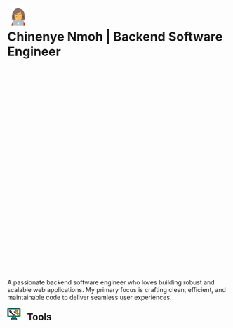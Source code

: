 <img src="image-1.png" alt="Image 1" height="50" width="50" style="margin-right: 5px; margin-bottom: 0px; margin-top: 10px;">
<h1 style=" margin-top: 0px; margin-bottom: 500px;">
    Chinenye Nmoh | Backend Software Engineer
</h1>


<p>A passionate backend software engineer who loves building robust and scalable web applications. My primary focus is crafting clean, efficient, and maintainable code to deliver seamless user experiences.</p>

<h2 style=" margin-top: 0px;">
    <img src="image-2.png" alt="Image 2" height="30" width="30" style="margin-right: 10px; margin-bottom: 0px;">
    Tools
</h2>

